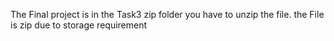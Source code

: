 The Final project is in the Task3 zip folder you have to unzip the file.
the File is zip due to storage requirement
